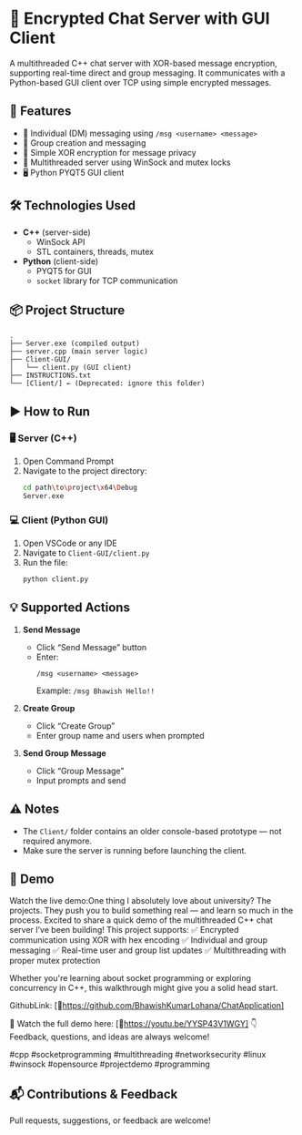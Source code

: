 # 🔐 Encrypted Chat Server with GUI Client

A multithreaded C++ chat server with XOR-based message encryption, supporting real-time direct and group messaging. It communicates with a Python-based GUI client over TCP using simple encrypted messages.

## 🚀 Features
- 💬 Individual (DM) messaging using `/msg <username> <message>`
- 👥 Group creation and messaging
- 🔐 Simple XOR encryption for message privacy
- 🧵 Multithreaded server using WinSock and mutex locks
- 🖥️ Python PYQT5 GUI client

## 🛠️ Technologies Used
- **C++** (server-side)
  - WinSock API
  - STL containers, threads, mutex
- **Python** (client-side)
  - PYQT5 for GUI
  - `socket` library for TCP communication

## 📦 Project Structure
```
.
├── Server.exe (compiled output)
├── server.cpp (main server logic)
├── Client-GUI/
│   └── client.py (GUI client)
├── INSTRUCTIONS.txt
└── [Client/] ← (Deprecated: ignore this folder)
```

## ▶️ How to Run

### 🖥️ Server (C++)
1. Open Command Prompt
2. Navigate to the project directory:
   ```bash
   cd path\to\project\x64\Debug
   Server.exe
   ```

### 💻 Client (Python GUI)
1. Open VSCode or any IDE
2. Navigate to `Client-GUI/client.py`
3. Run the file:
   ```bash
   python client.py
   ```

## 💡 Supported Actions

1. **Send Message**
   - Click “Send Message” button
   - Enter:  
     ```
     /msg <username> <message>
     ```
     Example: `/msg Bhawish Hello!!`

2. **Create Group**
   - Click “Create Group”
   - Enter group name and users when prompted

3. **Send Group Message**
   - Click “Group Message”
   - Input prompts and send

## ⚠️ Notes
- The `Client/` folder contains an older console-based prototype — not required anymore.
- Make sure the server is running before launching the client.

## 📸 Demo
Watch the live demo:One thing I absolutely love about university? The projects.
They push you to build something real — and learn so much in the process.
Excited to share a quick demo of the multithreaded C++ chat server I’ve been building!
This project supports:
✅ Encrypted communication using XOR with hex encoding
✅ Individual and group messaging
✅ Real-time user and group list updates
✅ Multithreading with proper mutex protection

Whether you're learning about socket programming or exploring concurrency in C++, this walkthrough might give you a solid head start.

GithubLink: [🔗https://github.com/BhawishKumarLohana/ChatApplication]

🎥 Watch the full demo here: [🔗https://youtu.be/YYSP43V1WGY]
👇 Feedback, questions, and ideas are always welcome!

#cpp #socketprogramming #multithreading #networksecurity #linux #winsock #opensource #projectdemo #programming 

## 📬 Contributions & Feedback
Pull requests, suggestions, or feedback are welcome!
